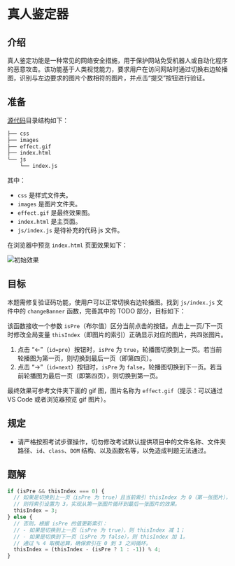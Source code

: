 # 真人鉴定器

## 介绍

真人鉴定功能是一种常见的网络安全措施，用于保护网站免受机器人或自动化程序的恶意攻击。该功能基于人类视觉能力，要求用户在访问网站时通过切换右边轮播图，识别与左边要求的图片个数相符的图片，并点击“提交”按钮进行验证。

## 准备

[源代码](https://r2.code-snippet.online/md/lanqiao/%E7%9C%9F%E4%BA%BA%E9%89%B4%E5%AE%9A%E5%99%A8/question/code.zip)目录结构如下：

```txt
├── css
├── images
├── effect.gif
├── index.html
└── js
    └── index.js
```

其中：

- `css` 是样式文件夹。
- `images` 是图片文件夹。
- `effect.gif` 是最终效果图。
- `index.html` 是主页面。
- `js/index.js` 是待补充的代码 js 文件。

在浏览器中预览 `index.html` 页面效果如下：

![初始效果](https://r2.code-snippet.online/md/lanqiao/%E7%9C%9F%E4%BA%BA%E9%89%B4%E5%AE%9A%E5%99%A8/question/p1.png)

## 目标

本题需修复验证码功能，使用户可以正常切换右边轮播图。找到 `js/index.js` 文件中的 `changeBanner` 函数，完善其中的 TODO 部分，目标如下：

该函数接收一个参数 `isPre`（布尔值）区分当前点击的按钮。点击上一页/下一页时修改全局变量 `thisIndex`（即图片的索引）正确显示对应的图片，共四张图片。

1. 点击 “←”（`id=pre`）按钮时，`isPre` 为 `true`，轮播图切换到上一页。若当前轮播图为第一页，则切换到最后一页（即第四页）。
2. 点击 “→”（`id=next`）按钮时，`isPre` 为 `false`，轮播图切换到下一页。若当前轮播图为最后一页（即第四页），则切换到第一页。

最终效果可参考文件夹下面的 gif 图，图片名称为 `effect.gif`（提示：可以通过 VS Code 或者浏览器预览 gif 图片）。

## 规定

- 请严格按照考试步骤操作，切勿修改考试默认提供项目中的文件名称、文件夹路径、`id`、`class`、`DOM` 结构、以及函数名等，以免造成判题无法通过。

## 题解

```javascript
if (isPre && thisIndex === 0) {
  // 如果是切换到上一页（isPre 为 true）且当前索引 thisIndex 为 0（第一张图片），
  // 则将索引设置为 3，实现从第一张图片循环到最后一张图片的效果。
  thisIndex = 3;
} else {
  // 否则，根据 isPre 的值更新索引：
  // - 如果是切换到上一页（isPre 为 true），则 thisIndex 减 1；
  // - 如果是切换到下一页（isPre 为 false），则 thisIndex 加 1。
  // 通过 % 4 取模运算，确保索引在 0 到 3 之间循环。
  thisIndex = (thisIndex - (isPre ? 1 : -1)) % 4;
}
```

